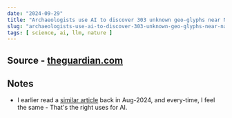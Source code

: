 ```yaml
---
date: "2024-09-29"
title: "Archaeologists use AI to discover 303 unknown geo-glyphs near Nazca Lines"
slug: "archaeologists-use-ai-to-discover-303-unknown-geo-glyphs-near-nazca-lines"
tags: [ science, ai, llm, nature ]
---
```




## Source - [theguardian.com][1]

## Notes
* I earlier read a [similar article][2] back in Aug-2024, and every-time, I feel the same - That's the right uses for AI.



   [1]: https://www.theguardian.com/world/2024/sep/26/nazca-lines-peru-new-geoglyphs
   [2]: /reads/african-elephants-address-one-another-with-name-like-calls/
